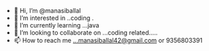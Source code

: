 - 👋 Hi, I’m @manasiballal
- 👀 I’m interested in ..coding .
- 🌱 I’m currently learning ...java 
- 💞️ I’m looking to collaborate on ...coding related.....
- 📫 How to reach me ...manasiballal42@gmail.com or 9356803391

<!---
manasiballal/manasiballal is a ✨ special ✨ repository because its `README.md` (this file) appears on your GitHub profile.
You can click the Preview link to take a look at your changes.
--->
